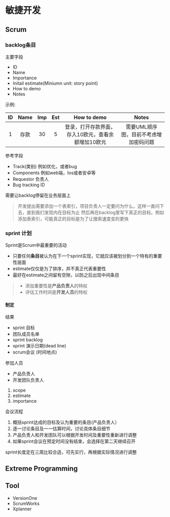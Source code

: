# 敏捷开发


## Scrum

### backlog条目
主要字段

* ID
* Name
* Importance
* Initail estimate(Miniumn unit: story point)
* How to demo
* Notes

示例:

| ID | Name | Imp | Est | How to demo | Notes |
|:---:|:---:|:---:|:---:|:---:|:---:|
|1|存款|30|5|登录，打开存款界面，存入10欧元，查看余额增加10欧元|需要UML顺序图，目前不考虑增加密码问题|

参考字段

* Track(类别) 例如优化，或者bug
* Components 例如web端，Ios或者安卓等
* Requestor 负责人
* Bug tracking ID 

需要让backlog停留在业务层面上  
> 开发提出需要添加一个表索引，项目负责人一定要问为什么，这样一直问下去，直到我们发现内在目标为止
> 然后再在backlog里写下真正的目标。例如添加表索引，可能真正的目标是为了让搜索速度变的更快

### sprint 计划
Sprint是Scrum中最重要的活动

* 只要任何**条目**被认为在下一个sprint实现，它就应该被划分到一个特有的重要性层面
* estimate仅仅是为了排序，并不真正代表重要性
* 最好在estimate之间留有空隙，以防之后出现中间条目

> * 添加重要性是**产品负责人**的特权
> * 评估工作时间是**开发人员**的特权

#### 制定
结果

* sprint 目标
* 团队成员名单
* sprint backlog
* sprint 演示日期(dead line)
* scrum会议 (时间地点)

参加人员

* 产品负责人
* 开发团队负责人

1. scope
2. estimate
3. importance

会议流程

1. 概括sprint达成的目标及认为重要的条目(产品负责人）
2. 逐一讨论条目及一一估算时间，讨论具体条目细节
3. 产品负责人和开发团队可以根据开发时间及重要性重新进行调整
4. 如果sprint会议在预定时间没有结束，会选择在第二天继续召开

sprint长度定在三周比较合适，可先实行，再根据实际情况进行调整


## Extreme Programming

## Tool
* VersionOne
* ScrumWorks
* Xplanner